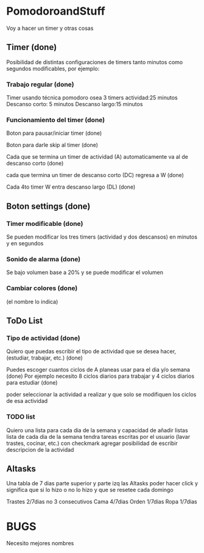 # PomodoroandStuff
Voy a hacer un timer y otras cosas


## Timer (done)
Posibilidad de distintas configuraciones de timers tanto minutos como segundos modificables, por ejemplo:
### Trabajo regular (done)
Timer usando técnica pomodoro
osea 3 timers
actividad:25 minutos
Descanso corto: 5 minutos
Descanso largo:15 minutos

### Funcionamiento del timer (done)
Boton para pausar/iniciar timer (done)

Boton para darle skip al timer (done)

Cada que se termina un timer de actividad (A) automaticamente va al de descanso corto (done)

cada que termina un timer de descanso corto (DC) regresa a W (done)

Cada 4to timer W entra descanso largo (DL) (done)

## Boton settings (done)
### Timer modificable (done)
Se pueden modificar los tres timers (actividad y dos descansos)
en minutos y en segundos
### Sonido de alarma (done)
Se bajo volumen base a 20% y se puede modificar el volumen
### Cambiar colores (done)
(el nombre lo indica)

## ToDo List
### Tipo de actividad (done)
Quiero que puedas escribir el tipo de actividad que se desea hacer, (estudiar, trabajar, etc.) (done)

Puedes escoger cuantos ciclos de A planeas usar para el dia y/o semana (done)
Por ejemplo necesito 8 ciclos diarios para trabajar y 4 ciclos diarios para estudiar (done)

poder seleccionar la actividad a realizar y que solo se modifiquen los ciclos de esa actividad

### TODO list
Quiero una lista para cada dia de la semana y capacidad de añadir listas
lista de cada dia de la semana tendra tareas escritas por el usuario (lavar trastes, cocinar, etc.) con checkmark
agregar posibilidad de escribir descripcion de la actividad

## Altasks
Una tabla de 7 dias parte superior y parte izq las Altasks poder hacer click 
y significa que si lo hizo o no lo hizo y que se resetee cada domingo

Trastes 2/7dias no 3 consecutivos
Cama 4/7dias
Orden 1/7dias
Ropa 1/7dias


# BUGS


Necesito mejores nombres
